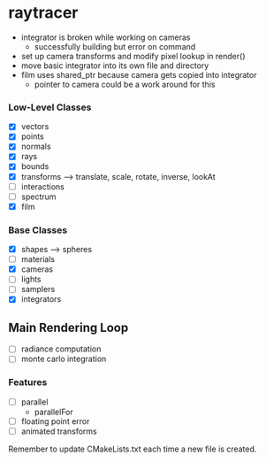 # raytracer
- integrator is broken while working on cameras
  - successfully building but error on command
- set up camera transforms and modify pixel lookup in render()
- move basic integrator into its own file and directory
- film uses shared_ptr because camera gets copied into integrator
  - pointer to camera could be a work around for this

### Low-Level Classes
- [x] vectors
- [x] points
- [x] normals
- [x] rays
- [x] bounds
- [x] transforms --> translate, scale, rotate, inverse, lookAt
- [ ] interactions
- [ ] spectrum
- [x] film

### Base Classes
- [x] shapes --> spheres
- [ ] materials
- [x] cameras
- [ ] lights
- [ ] samplers
- [x] integrators

## Main Rendering Loop
- [ ] radiance computation
- [ ] monte carlo integration

### Features
- [ ] parallel
  - parallelFor
- [ ] floating point error
- [ ] animated transforms

Remember to update CMakeLists.txt each time a new file is created.

